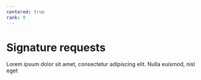 ```yaml
---
centered: true
rank: 0
---
```


# Signature requests

Lorem ipsum dolor sit amet, consectetur adipiscing elit. Nulla euismod, nisl eget